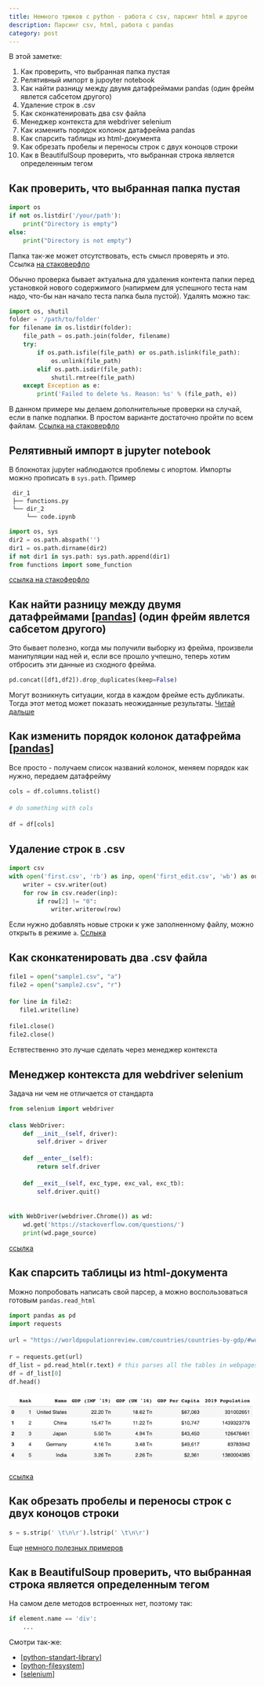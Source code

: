 ```yaml
---
title: Немного трюков с python - работа с csv, парсинг html и другое
description: Парсинг csv, html, работа с pandas
category: post
---
```

В этой заметке:

1. Как проверить, что выбранная папка пустая
2. Релятивный импорт в jupoyter notebook
3. Как найти разницу между двумя датафреймами pandas (один фрейм явлется сабсетом другого)
4. Удаление строк в .csv
5. Как сконкатенировать два csv файла
6. Менеджер контекста для webdriver selenium
7. Как изменить порядок колонок датафрейма pandas
8. Как спарсить таблицы из html-документа
9. Как обрезать пробелы и переносы строк с двух коноцов строки
10. Как в BeautifulSoup проверить, что выбранная строка является определенным тегом

## Как проверить, что выбранная папка пустая

```python
import os
if not os.listdir('/your/path'):
    print("Directory is empty")
else:
    print("Directory is not empty")
```

Папка так-же может отсутствовать, есть смысл проверять и это. Ссылка [на стаковерфло](https://stackoverflow.com/a/59050548/15966204)

Обычно проверка бывает актуальна для удаления контента папки перед установкой нового содержимого (напирмем для успешного теста нам надо, что-бы нан начало теста папка была пустой). Удалять можно так:

```python
import os, shutil
folder = '/path/to/folder'
for filename in os.listdir(folder):
    file_path = os.path.join(folder, filename)
    try:
        if os.path.isfile(file_path) or os.path.islink(file_path):
            os.unlink(file_path)
        elif os.path.isdir(file_path):
            shutil.rmtree(file_path)
    except Exception as e:
        print('Failed to delete %s. Reason: %s' % (file_path, e))
```

В данном примере мы делаем дополнительные проверки на случай, если в папке подпапки. В простом варианте достаточно пройти по всем файлам. [Ссылка на стаковерфло](https://stackoverflow.com/a/185941/15966204)

## Релятивный импорт в jupyter notebook

В блокнотах jupyter наблюдаются проблемы с ипортом. Импорты можно прописать в `sys.path`. Пример

```shell
 dir_1
 ├── functions.py
 └── dir_2
     └── code.ipynb
```

```python
import os, sys
dir2 = os.path.abspath('')
dir1 = os.path.dirname(dir2)
if not dir1 in sys.path: sys.path.append(dir1)
from functions import some_function
```

[ссылка на стакоферфло](https://stackoverflow.com/q/61058798/15966204)

## Как найти разницу между двумя датафреймами [[pandas]] (один фрейм явлется сабсетом другого)

Это бывает полезно, когда мы получили выборку из фрейма, произвели манипуляции над ней и, если все прошло учпешно, теперь хотим отбросить эти данные из сходного фрейма.

```python
pd.concat([df1,df2]).drop_duplicates(keep=False)
```

Могут возникнуть ситуации, когда в каждом фрейме есть дубликаты. Тогда этот метод может показать неожиданные результаты. [Читай дальше](https://stackoverflow.com/a/48647840/15966204)

## Как изменить порядок колонок датафрейма [[pandas]]

Все просто - получаем список названий колонок, меняем порядок как нужно, передаем датафрейму

```python
cols = df.columns.tolist()

# do something with cols

df = df[cols]
```

## Удаление строк в .csv

```python
import csv
with open('first.csv', 'rb') as inp, open('first_edit.csv', 'wb') as out:
    writer = csv.writer(out)
    for row in csv.reader(inp):
        if row[2] != "0":
            writer.writerow(row)
```

Если нужно добавлять новые строки к уже заполненному файлу, можно открыть в режиме `a`. [Сслыка](https://stackoverflow.com/a/29725946/15966204)

## Как сконкатенировать два .csv файла

```python
file1 = open("sample1.csv", "a")
file2 = open("sample2.csv", "r")

for line in file2:
   file1.write(line)

file1.close()
file2.close()
```

Ествтественно это лучше сделать через менеджер контекста

## Менеджер контекста для webdriver selenium

Задача ни чем не отличается от стандарта

```python
from selenium import webdriver

class WebDriver:
    def __init__(self, driver):
        self.driver = driver

    def __enter__(self):
        return self.driver

    def __exit__(self, exc_type, exc_val, exc_tb):
        self.driver.quit()


with WebDriver(webdriver.Chrome()) as wd:
    wd.get('https://stackoverflow.com/questions/')
    print(wd.page_source)
```

[ссылка](https://stackoverflow.com/a/48630668/15966204)

## Как спарсить таблицы из html-документа

Можно попробовать написать свой парсер, а можно воспользоваться готовым `pandas.read_html`

```python
import pandas as pd
import requests

url = "https://worldpopulationreview.com/countries/countries-by-gdp/#worldCountries"

r = requests.get(url)
df_list = pd.read_html(r.text) # this parses all the tables in webpages to a list
df = df_list[0]
df.head()
```

![result](../attachments/2021-12-26-21-05-58.png)

[ссылка](https://stackoverflow.com/questions/23377533/python-beautifulsoup-parsing-table)

## Как обрезать пробелы и переносы строк с двух коноцов строки

```python
s = s.strip(' \t\n\r').lstrip(' \t\n\r')
```

Еще [немного полезных примеров](https://stackoverflow.com/a/1185529/15966204)

## Как в BeautifulSoup проверить, что выбранная строка является определенным тегом

На самом деле методов встроенных нет, поэтому так:

```python
if element.name == 'div':
    ...
```

Смотри так-же:

- [[python-standart-library]]
- [[python-filesystem]]
- [[selenium]]

[//begin]: # "Autogenerated link references for markdown compatibility"
[pandas]: ../notes/pandas "Pandas"
[python-standart-library]: ../lists/python-standart-library "Стандартная библиотека python и полезные ресурсы"
[python-filesystem]: ../notes/python-filesystem "Работа с файлами в python"
[selenium]: ../notes/selenium "Selenium"
[//end]: # "Autogenerated link references"
